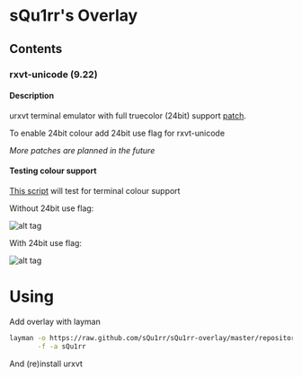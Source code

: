 # sQu1rr's Overlay

## Contents

### rxvt-unicode (9.22)

#### Description
urxvt terminal emulator with full truecolor (24bit) support
[patch](https://github.com/spudowiar/rxvt-unicode).

To enable 24bit colour add 24bit use flag for rxvt-unicode

*More patches are planned in the future*

#### Testing colour support
[This script](https://raw.github.com/sQu1rr/sQu1rr-overlay/assets/bash/truecolor.sh)
will test for terminal colour support

Without 24bit use flag:

![alt tag](https://raw.github.com/sQu1rr/sQu1rr-overlay/assets/img/urxvt-wo.png)

With 24bit use flag:

![alt tag](https://raw.github.com/sQu1rr/sQu1rr-overlay/assets/img/urxvt-w.png)

# Using

Add overlay with layman
```bash
layman -o https://raw.github.com/sQu1rr/sQu1rr-overlay/master/repositories.xml \
       -f -a sQu1rr
```

And (re)install urxvt
